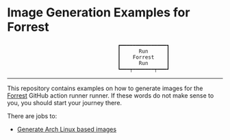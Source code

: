 Image Generation Examples for Forrest
=====================================

                                        ┏━━━━━━━━━━━━━━━┓
                                        ┃      Run      ┃
                                        ┃    Forrest    ┃
                                        ┃      Run      ┃
                                        ┗━━━┯━━━━━━━┯━━━┛

---

This repository contains examples on how to generate images for the
[Forrest](https://github.com/hnez/forrest/) GitHub action runner runner.
If these words do not make sense to you, you should start your journey there.

There are jobs to:

- [Generate Arch Linux based images](.github/workflows/arch.yaml)
